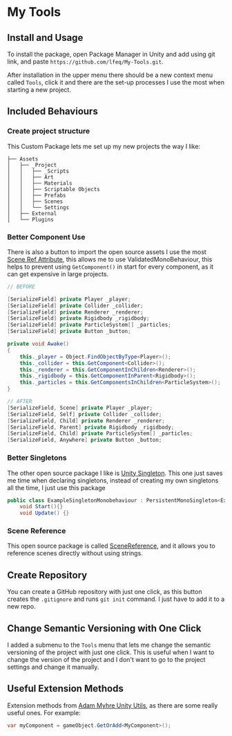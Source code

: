 # My Tools

## Install and Usage

To install the package, open Package Manager in Unity and add using git link, and paste
`https://github.com/lfeq/My-Tools.git`.

After installation in the upper menu there should be a new context menu called `Tools`,
click it and there are the set-up processes I use the most when starting a new project.

## Included Behaviours

### Create project structure

This Custom Package lets me set up my new projects the way I like:

```
├── Assets
│   ├── _Project
│   │   ├── _Scripts
│   │   ├── Art
│   │   ├── Materials
│   │   ├── Scriptable Objects
│   │   ├── Prefabs
│   │   ├── Scenes
│   │   └── Settings
│   ├── External
│   └── Plugins
```

### Better Component Use

There is also a button to import the open source assets I use the
most [Scene Ref Attribute](https://github.com/KyleBanks/scene-ref-attribute),
this allows me to use ValidatedMonoBehaviour, this helps to prevent
using `GetComponent()` in start for every component, as it can get
expensive in large projects.

```csharp
// BEFORE

[SerializeField] private Player _player; 
[SerializeField] private Collider _collider;
[SerializeField] private Renderer _renderer;
[SerializeField] private Rigidbody _rigidbody;
[SerializeField] private ParticleSystem[] _particles;
[SerializeField] private Button _button;

private void Awake()
{
    this._player = Object.FindObjectByType<Player>();
    this._collider = this.GetComponent<Collider>();
    this._renderer = this.GetComponentInChildren<Renderer>();
    this._rigidbody = this.GetComponentInParent<Rigidbody>();
    this._particles = this.GetComponentsInChildren<ParticleSystem>();
}

// AFTER
[SerializeField, Scene] private Player _player; 
[SerializeField, Self] private Collider _collider;
[SerializeField, Child] private Renderer _renderer;
[SerializeField, Parent] private Rigidbody _rigidbody;
[SerializeField, Child] private ParticleSystem[] _particles;
[SerializeField, Anywhere] private Button _button;
```

### Better Singletons

The other open source package I like is [Unity Singleton](https://github.com/UnityCommunity/UnitySingleton).
This one just saves me time when declaring singletons, instead of
creating my own singletons all the time, I just use this package

```csharp
public class ExampleSingletonMonobehaviour : PersistentMonoSingleton<ExampleSingletonMonobehaviour> {
    void Start(){}
    void Update() {}
```

### Scene Reference

This open source package is called [SceneReference](https://github.com/starikcetin/Eflatun.SceneReference), and it
allows you to reference scenes directly without using strings.

## Create Repository

You can create a GitHub repository with just one click, as this
button creates the `.gitignore` and runs `git init` command. I
just have to add it to a new repo.

## Change Semantic Versioning with One Click

I added a submenu to the `Tools` menu that lets me change the semantic versioning
of the project with just one click. This is useful when I want to change the version
of the project and I don't want to go to the project settings and change it manually.

## Useful Extension Methods

Extension methods
from [Adam Myhre Unity Utils](https://github.com/adammyhre/Unity-Utils/tree/master/UnityUtils/Scripts/Extensions), as
there are some really useful ones. For example:

```csharp 
var myComponent = gameObject.GetOrAdd<MyComponent>();
```